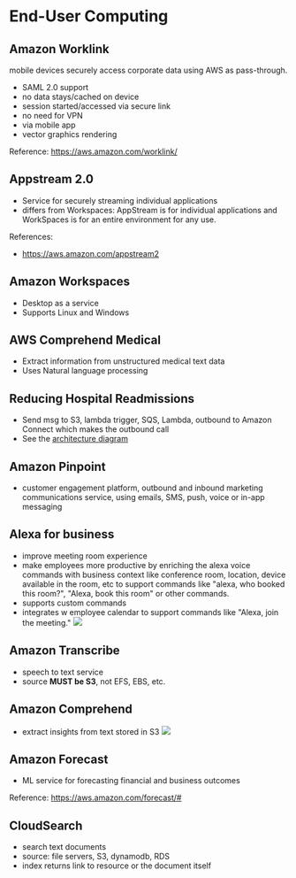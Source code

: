 # End-User Computing

## Amazon Worklink
mobile devices securely access corporate data using AWS as pass-through. 
- SAML 2.0 support
- no data stays/cached on device
- session started/accessed via secure link
- no need for VPN
- via mobile app
- vector graphics rendering

Reference: https://aws.amazon.com/worklink/

## Appstream 2.0   

- Service for securely streaming individual applications
- differs from Workspaces: AppStream is for individual applications and WorkSpaces is for an entire environment for any use. 

References:
- https://aws.amazon.com/appstream2

## Amazon Workspaces
- Desktop as a service
- Supports Linux and Windows

## AWS Comprehend Medical
- Extract information from unstructured medical text data
- Uses Natural language processing

## Reducing Hospital Readmissions
- Send msg to S3, lambda trigger, SQS, Lambda, outbound to Amazon Connect which makes the outbound call
- See the [architecture diagram](https://d1.awsstatic.com/architecture-diagrams/ArchitectureDiagrams/reduce-hospital-readmissions-ra.pdf)

## Amazon Pinpoint
- customer engagement platform, outbound and inbound marketing communications service, using emails, SMS, push, voice or in-app messaging

## Alexa for business
- improve meeting room experience
- make employees more productive by enriching the alexa voice commands with business context like conference room, location, device available in the room, etc to support commands like "alexa, who booked this room?", "Alexa, book this room" or other commands. 
- supports custom commands
- integrates w employee calendar to support commands like "Alexa, join the meeting." 
![](https://d1.awsstatic.com/product-marketing/A4B/product-page-diagram-AlexaForBusiness_how-it-works.2d3a37c5a31a5358d01ed8538327743d99078324.png)

## Amazon Transcribe
- speech to text service
- source **MUST be S3**, not EFS, EBS, etc. 

## Amazon Comprehend
- extract insights from text stored in S3
![](https://d1.awsstatic.com/Comprehend/Use-cases_Customer-analytics.93d8f858f529bec19d1899c9d8a5625d3989e621.png)

## Amazon Forecast
- ML service for forecasting financial and business outcomes

Reference: https://aws.amazon.com/forecast/#

## CloudSearch
- search text documents
- source: file servers, S3, dynamodb, RDS
- index returns link to resource or the document itself